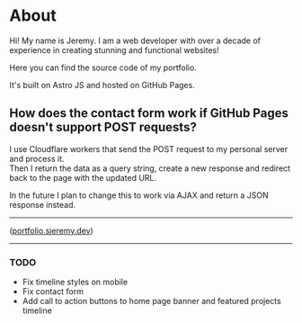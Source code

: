 # About

Hi! My name is Jeremy. I am a web developer with over a decade of experience in creating stunning and functional websites!

Here you can find the source code of my portfolio.

It's built on Astro JS and hosted on GitHub Pages.

## How does the contact form work if GitHub Pages doesn't support POST requests?

I use Cloudflare workers that send the POST request to my personal server and process it.  
Then I return the data as a query string, create a new response and redirect back to the page with the updated URL.

In the future I plan to change this to work via AJAX and return a JSON response instead.

---

([portfolio.sjeremy.dev](https://portfolio.sjeremy.dev))

---

### TODO

- Fix timeline styles on mobile
- Fix contact form
- Add call to action buttons to home page banner and featured projects timeline